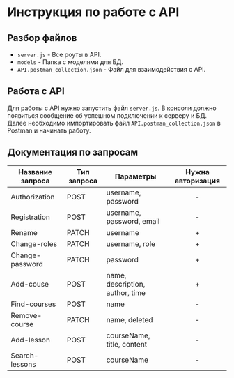 # Инструкция по работе с API


## Разбор файлов
* `server.js` - Все роуты в API.
* `models` - Папка с моделями для БД.
* `API.postman_collection.json` - Файл для взаимодействия с API.

## Работа с API
Для работы с API нужно запустить файл `server.js`. В консоли должно появиться сообщение об успешном подключении к серверу и БД. Далее необходимо импортировать файл `API.postman_collection.json` в Postman и начинать работу.


## Документация по запросам

<table>
    <thead>
        <tr>
            <th>Название запроса</th>
            <th>Тип запроса</th>
            <th>Параметры</th>
            <th>Нужна авторизация</th>
        </tr>
    </thead>
    <tbody>
        <tr>
            <td>Authorization</td>
            <td>POST</td>
            <td>username, password</td>
            <td style="text-align:center">-</td>
        </tr>
        <tr>
            <td>Registration</td>
            <td>POST</td>
            <td>username, password, email</td>
            <td style="text-align:center">-</td>
        </tr>
        <tr>
            <td>Rename</td>
            <td>PATCH</td>
            <td>username</td>
            <td style="text-align:center">+</td>
        </tr>
        <tr>
            <td>Change-roles</td>
            <td>PATCH</td>
            <td>username, role</td>
            <td style="text-align:center">+</td>
        </tr>
        <tr>
            <td>Change-password</td>
            <td>PATCH</td>
            <td>password</td>
            <td style="text-align:center">+</td>
        </tr>
        <tr>
            <td>Add-couse</td>
            <td>POST</td>
            <td>name, description, author, time</td>
            <td style="text-align:center">+</td>
        </tr>
        <tr>
            <td>Find-courses</td>
            <td>POST</td>
            <td>name</td>
            <td style="text-align:center">-</td>
        </tr>
        <tr>
            <td>Remove-course</td>
            <td>PATCH</td>
            <td>name, deleted</td>
            <td style="text-align:center">-</td>
        </tr>
        <tr>
            <td>Add-lesson</td>
            <td>POST</td>
            <td>courseName, title, content</td>
            <td style="text-align:center">-</td>
        </tr>
         <tr>
            <td>Search-lessons</td>
            <td>POST</td>
            <td>courseName</td>
            <td style="text-align:center">-</td>
        </tr>
</table>
